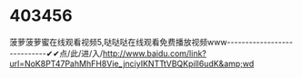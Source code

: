 # 403456
菠萝菠萝蜜在线观看视频5,哒哒哒在线观看免费播放视频www----------------------------✔✔点/此/进/入/http://www.baidu.com/link?url=NoK8PT47PahMhFH8Vie_jnciyIKNTTtVBQKpill6udK&amp;wd
